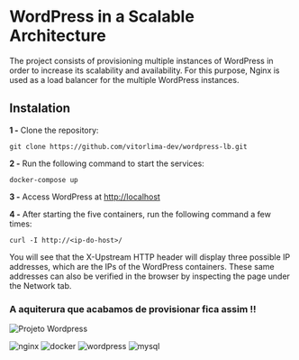 
# WordPress in a Scalable Architecture
The project consists of provisioning multiple instances of WordPress in order to increase its scalability and availability. 
For this purpose, Nginx is used as a load balancer for the multiple WordPress instances.

## Instalation

**1 -**  Clone the repository:

    git clone https://github.com/vitorlima-dev/wordpress-lb.git

**2 -** Run the following command to start the services:
    
    docker-compose up
    
**3 -** Access WordPress at [http://localhost](http:localhost:80)

**4 -** After starting the five containers, run the following command a few times:
    
    curl -I http://<ip-do-host>/  

You will see that the X-Upstream HTTP header will display three possible IP addresses, which are the IPs of the WordPress containers.
These same addresses can also be verified in the browser by inspecting the page under the Network tab.

### A aquiterura que acabamos de provisionar fica assim !!

![Projeto Wordpress](https://github.com/vitorlima-dev/wordpress-lb/assets/131411785/eb4df95d-0aee-4a49-9e89-5ed08e4c23e3)



![nginx](https://img.shields.io/badge/Nginx-009639?style=for-the-badge&logo=nginx&logoColor=white)
![docker](https://img.shields.io/badge/Docker-2496ED?style=for-the-badge&logo=docker&logoColor=white)
![wordpress](https://img.shields.io/badge/WordPress-006E93?style=for-the-badge&logo=wordpress&logoColor=white)
![mysql](https://img.shields.io/badge/MySQL-00000F?style=for-the-badge&logo=mysql&logoColor=white)

